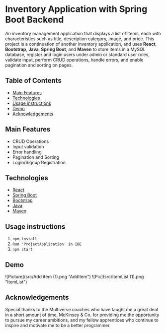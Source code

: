 # Inventory Application with Spring Boot Backend

An inventory management application that displays a list of items, each with characteristics such as title, description category, image, and price. This project is a continuation of another inventory application, and uses **React**, **Bootstrap**, **Java**, **Spring Boot**, and **Maven** to store items in a MySQL database, register and login users under admin or standard user roles, validate input, perform CRUD operations, handle errors, and enable pagination and sorting on pages.             

## Table of Contents

- [Main Features](#Main-Features)
- [Technologies](#Technologies)
- [Usage instructions](#Usage-instructions)
- [Demo](#Demo)
- [Acknowledgements](#Acknowledgements)
## Main Features

-   CRUD Operations
-   Input validation
-   Error handling
-   Pagination and Sorting
-   Login/Signup Registration

## Technologies

- [React](https://reactjs.org/)
- [Spring Boot](https://spring.io/)
- [Bootstrap](https://getbootstrap.com/)
- [Java](https://www.oracle.com/java/)
- [Maven](https://mvnrepository.com/)

 ##  Usage instructions

 1. `npm install`
 2.  `Run 'ProjectApplication' in IDE`
 3. `npm start`

## Demo
![Picture](src/Add item (1).png "AddItem")
![Pic](src/ItemList (1).png "ItemList")

## Acknowledgements
Special thanks to the Multiverse coaches who have taught me a great deal in a short amount of time, McKinsey & Co. for providing me the opportunity to pursue my career ambitions, and my fellow apprentices who continue to inspire and motivate me to be a better programmer.
